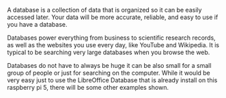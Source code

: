 A database is a collection of data that is organized so it can be easily accessed later. 
Your data will be more accurate, reliable, and easy to use if you have a database.

Databases power everything from business to scientific research records, as well as the 
websites you use every day, like YouTube and Wikipedia. It is typical to be searching 
very large databases when you browse the web.

Databases do not have to always be huge it can be also small for a small group of people or 
just for searching on the computer. While it would be very easy just to use the LibreOffice 
Database that is already install on this raspberry pi 5, there will be some other examples shown. 
